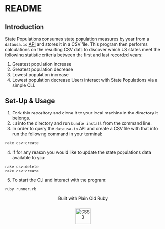 # README

## Introduction

State Populations consumes state population measures by year from a `datausa.io` [API](https://datausa.io/api/data?drilldowns=State&measures=Population) and stores it in a CSV file. This program then performs calculations on the resulting CSV data to discover which US states meet the following statistic criteria between the first and last recorded years: 
  1. Greatest population increase 
  2. Greatest population decrease 
  3. Lowest population increase 
  4. Lowest population decrease 
Users interact with State Populations via a simple CLI.

## Set-Up & Usage

1. Fork this repository and clone it to your local machine in the directory it belongs. 
2. `cd` into the directory and run `bundle install` from the command line. 
3. In order to query the `datausa.io` API and create a CSV file with that info run the following command in your terminal:
```
rake csv:create
```
4. If for any reason you would like to update the state populations data available to you: 
```
rake csv:delete
rake csv:create
```
5. To start the CLI and interact with the program:
```
ruby runner.rb
```

<div align="center">   
    <p>Built with Plain Old Ruby</p>
    <a href="https://www.ruby-lang.org/en/" target="_blank"><img style="margin: 10px" src="https://profilinator.rishav.dev/skills-assets/ruby-original-wordmark.svg" alt="CSS3" height="50" /></a>   
</div>
